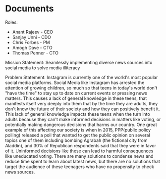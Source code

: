 # Documents

Roles:
- Anant Rajeev - CEO
- Sanjay Unni - CDO
- Chris Forbes - PM 
- Amogh Dave - CTO
- Thomas Penner - CTO

Mission Statement: Seamlessly implementing diverse news sources into social media to solve media illiteracy


Problem Statement: Instagram is currently one of the world's most popular social media platforms. Social Media like Instagram has arrested the attention of growing children, so much so that teens in today's world don't "have the time" to stay up to date on current events or pressing news matters. This causes a lack of general knowledge in these teens, that manifests itself very deeply into them that by the time they are adults, they don't know the future of their society and how they can positively benefit it. This lack of general knowledge impacts these teens when the turn into adults because they can't make informed decisions in matters like voting, or potentially making dangerous decisions that harms our country. One great example of this affecting our society is when in 2015, PPP(public policy polling) released a poll that wanted to get the public opinion on several topics one of them including bombing Agrabah (the fictional city from Aladdin), and 30% of Republican respondents said that they were in favor of it. Uninformed decisions like these can lead to harmful consequences like uneducated voting. There are many solutions to condense news and reduce time spent to learn about latest news, but there are no solutions that target the audience of these teenagers who have no propensity to check news sources. 


